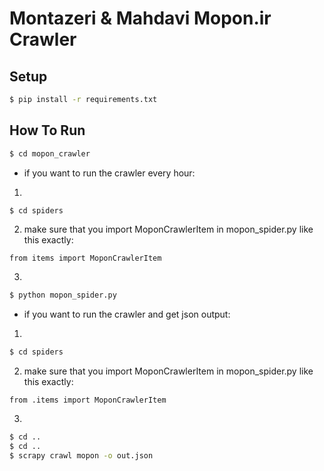 # Montazeri & Mahdavi Mopon.ir Crawler

## Setup

```bash
$ pip install -r requirements.txt
```

## How To Run

```bash
$ cd mopon_crawler
```

* if you want to run the crawler every hour:

1. 
```bash
$ cd spiders
```

2. make sure that you import MoponCrawlerItem in mopon_spider.py like this exactly:
```
from items import MoponCrawlerItem
```

3. 
```bash
$ python mopon_spider.py
```

* if you want to run the crawler and get json output:

1. 
```bash
$ cd spiders
```

2. make sure that you import MoponCrawlerItem in mopon_spider.py like this exactly:
```
from .items import MoponCrawlerItem
```

3. 
```bash
$ cd ..
$ cd ..
$ scrapy crawl mopon -o out.json
```
